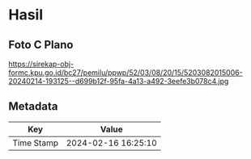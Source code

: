 # Hasil

## Foto C Plano

https://sirekap-obj-formc.kpu.go.id/bc27/pemilu/ppwp/52/03/08/20/15/5203082015006-20240214-193125--d699b12f-95fa-4a13-a492-3eefe3b078c4.jpg


## Metadata

| Key        | Value               |
| ---------- | ------------------- |
| Time Stamp | 2024-02-16 16:25:10 |



